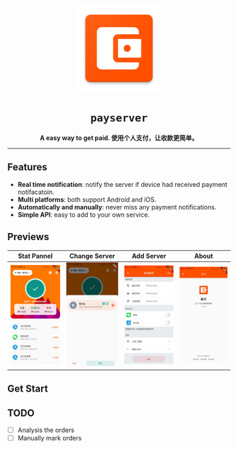<div align="center">

![PayServer](./assets/logo.png)

# `payserver`

**A easy way to get paid. 使用个人支付，让收款更简单。**

</div>

---

## Features

- **Real time notification**: notify the server if device had received payment notifacatoin.
- **Multi platforms**: both support Android and iOS.
- **Automatically and manually**: never miss any payment notifications.
- **Simple API**: easy to add to your own service.

## Previews


|Stat Pannel|Change Server|Add Server|About|
|:---:|:---:|:---:|:---:|
|![Stat Pannel](./assets/home.jpg)|![Change Server](./assets/server-selector.jpg)|![Add Server](./assets/edit-server.jpg)|![About](./assets/about.jpg)|

## Get Start

## TODO

- [ ] Analysis the orders
- [ ] Manually mark orders